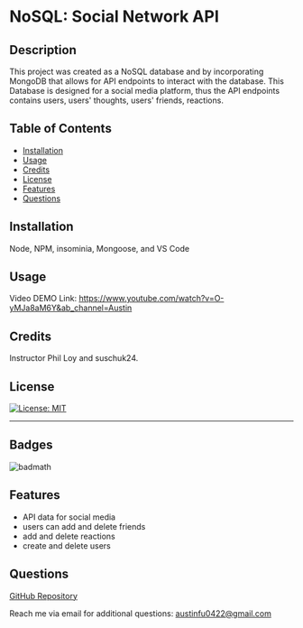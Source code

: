 # NoSQL: Social Network API

## Description

This project was created as a NoSQL database and by incorporating MongoDB that allows for API endpoints to interact with the database. This Database is designed for a social media platform, thus the API endpoints contains users, users' thoughts, users' friends, reactions. 

## Table of Contents

- [Installation](#installation)
- [Usage](#usage)
- [Credits](#credits)
- [License](#license)
- [Features](#features)
- [Questions](#questions)

## Installation

Node, NPM, insominia, Mongoose, and VS Code

## Usage

Video DEMO Link: https://www.youtube.com/watch?v=O-yMJa8aM6Y&ab_channel=Austin

## Credits

Instructor Phil Loy and suschuk24.

## License

[![License: MIT](https://img.shields.io/badge/License-MIT-yellow.svg)](https://opensource.org/licenses/MIT)

---

## Badges

![badmath](https://img.shields.io/badge/JavaScript-yellow)

## Features

* API data for social media
* users can add and delete friends
* add and delete reactions 
* create and delete users

## Questions

[GitHub Repository](https://github.com/fubaru)

Reach me via email for additional questions: austinfu0422@gmail.com